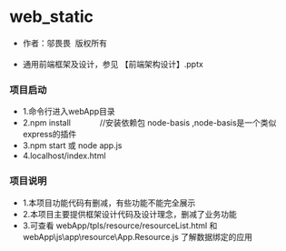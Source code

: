 # web_static
* 作者：邬畏畏  版权所有<br><br>
* 通用前端框架及设计，参见 【前端架构设计】.pptx 

### 项目启动
* 1.命令行进入webApp目录
* 2.npm install             //安装依赖包 node-basis ,node-basis是一个类似express的插件
* 3.npm start 或 node app.js
* 4.localhost/index.html

### 项目说明
* 1.本项目功能代码有删减，有些功能不能完全展示
* 2.本项目主要提供框架设计代码及设计理念，删减了业务功能
* 3.可查看 webApp/tpls/resource/resourceList.html 和 webApp\js\app\resource\App.Resource.js 了解数据绑定的应用
